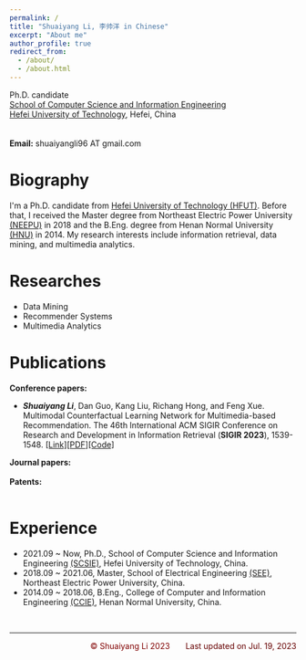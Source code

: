 ```yaml
---
permalink: /
title: "Shuaiyang Li, 李帅洋 in Chinese"
excerpt: "About me"
author_profile: true
redirect_from: 
  - /about/
  - /about.html
---
```

Ph.D. candidate  <br>
[School of Computer Science and Information Engineering](http://ci.hfut.edu.cn/) <br>
[Hefei University of Technology](http://www.hfut.edu.cn/), Hefei, China <br>
<br>
<br>
**Email:** shuaiyangli96 AT gmail.com  <br>

Biography
======
I'm a Ph.D. candidate from [Hefei University of Technology (HFUT)](http://www.hfut.edu.cn/). Before that, I received the Master degree from Northeast Electric Power University [(NEEPU)](http://www.neepu.edu.cn/) in 2018 and the B.Eng. degree from Henan Normal University [(HNU)](https://www.htu.edu.cn/) in 2014. My research interests include information retrieval, data mining, and multimedia analytics.

Researches
======
<!-- <tr>
<tr>
  <tr>
    <td>
      <div align="left">
        <img src="../assets/SIGIR2023Li/overview.png" alt="" class="img_overview">
      </div>
    </td>
    <td valign="baseline">
      <b>Multimodal Counterfactual Learning Network for Multimedia-based Recommendation</b><br>
      <strong>Shuaiyang Li<strong>, Dan Guo, Kang Liu, Richang Hong, and Feng Xue<br>
      The 46th International ACM SIGIR Conference on Research and Development in Information Retrieval (<strong>SIGIR</strong>), 2023
      <br>
      [<a href="https://dl.acm.org/doi/10.1145/3539618.3591739" target="_blank">Link</a>]
      [<a href="../assets/SIGIR2023Li/paper.pdf" target="_blank">Paper</a>]
      [<a href="../assets/SIGIR2023Li/bib.html" target="_blank">BibTex</a>]
      [<a href="https://github.com/shuaiyangli/MCLN" target="_blank">Code</a>]
    </td>
  </tr>  -->
- Data Mining
- Recommender Systems
- Multimedia Analytics

Publications
======
**Conference papers:** <br>
- **_Shuaiyang Li_**, Dan Guo, Kang Liu, Richang Hong, and Feng Xue. Multimodal Counterfactual Learning Network for Multimedia-based Recommendation. The 46th International ACM SIGIR Conference on Research and Development in Information Retrieval (**SIGIR 2023**), 1539-1548. [[Link]](https://dl.acm.org/doi/10.1145/3539618.3591739)[[PDF]](../assets/SIGIR2023Li/paper.pdf)[[Code]](https://github.com/shuaiyangli/MCLN)

**Journal papers:** <br>
<br>
**Patents:** <br>
<br>

Experience
======
- 2021.09 ~ Now, Ph.D., School of Computer Science and Information Engineering [(SCSIE)](http://ci.hfut.edu.cn/), Hefei University of Technology, China.
- 2018.09 ~ 2021.06, Master, School of Electrical Engineering [(SEE)](https://ee.neepu.edu.cn/), Northeast Electric Power University, China.
- 2014.09 ~ 2018.06, B.Eng., College of Computer and Information Engineering [(CCIE)](https://www.htu.edu.cn/cs/main.htm), Henan Normal University, China.<br>
<br>

---
<p align="right"><font color="#800000">&copy; Shuaiyang Li 2023</font> &nbsp;&nbsp;&nbsp;&nbsp;&nbsp; <font color="#660000">Last updated on Jul. 19, 2023</font></p>
